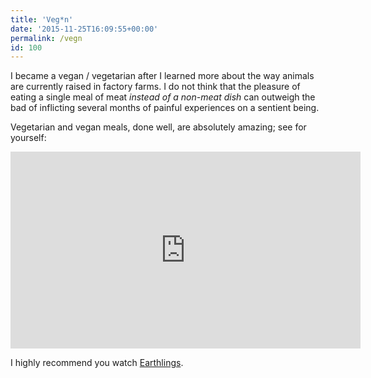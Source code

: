 ```yaml
---
title: 'Veg*n'
date: '2015-11-25T16:09:55+00:00'
permalink: /vegn
id: 100
---
```


I became a vegan / vegetarian after I learned more about the way animals are currently raised in factory farms. I do not think that the pleasure of eating a single meal of meat *instead of a non-meat dish* can outweigh the bad of inflicting several months of painful experiences on a sentient being.

Vegetarian and vegan meals, done well, are absolutely amazing; see for yourself:


<center>
<iframe allow="accelerometer; autoplay; encrypted-media; gyroscope; picture-in-picture" allowfullscreen="" frameborder="0" height="315" src="http://www.youtube.com/embed/NxG9KGEQyhQ" width="560"></iframe>
</center>

I highly recommend you watch [Earthlings](https://www.youtube.com/watch?v=HrhM_NUATl4).
